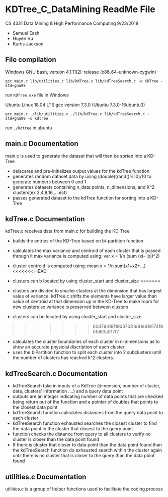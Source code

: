 # KDTree_C_DataMining ReadMe File
 CS 4331 Data Mining & High Performance Computing
 9/23/2018
 - Samuel Eash
 - Huyen Vu
 - Kurtis Jackson


## File compilation

Windows
GNU bash, version 4.1.11(2)-release (x86_64-unknown-cygwin)
```
gcc main.c lib/utilities.c lib/kdTree.c lib/kdTreeSearch.c -o KDTree -std=gnu99
```
run ```KDTree.exe``` file in Windows

Ubuntu Linux 18.04 LTS
gcc version 7.3.0 (Ubuntu 7.3.0-16ubuntu3)
```
gcc main.c ./lib/utilities.c ./lib/kdTree.c lib/kdTreeSearch.c -std+gnu99 -o kdtree
```
run ```./kdtree``` in ubuntu


## main.c Documentation

main.c is used to generate the dataset that will then be sorted into a KD-Tree
- delacares and pre-initializes output values for the kdTree function
- generates random dataset data by using (double)(rand()%10)/10 to generate numbers between 0 and 1
- generates datasets containing n_data points, n_dimensions, and K^2 clusters(ex 2,4,8,16,....ect)
- passes generated dataset to the kdTree function for sorting into a KD-Tree



## kdTree.c Documentation

kdTree.c receives data from main.c for building the KD-Tree
- builds the entries of the KD-Tree based on bi-partition function
- calculates the max variance and centroid of each cluster that is passed through it max variance is computed using: var x = 1/n (sum (xi- |x|)^2) 
- cluster centroid is computed using: mean x = 1/n sum(x1+x2+...)
<<<<<<< HEAD
- clusters can b located by using cluster_start and cluster_size
=======
- clusters are divided to smaller clusters at the dimension that has largest value of variance. kdTree.c shifts the elements have larger value than value of centroid at that dimension up in the KD-Tree to make room for new clusters so variance is preserved between clusters 

- clusters can be located by using cluster_start and cluster_size

>>>>>>> 60d79419f19d37081981ed19174f90fd63a017f7
- calculates the cluster boundaries of each cluster in n-dimensions as to show an accurate physicial discription of each cluster
- uses the biPartition function to split each cluster into 2 subclusters until the number of clusters has reached k^2 clusters.

## kdTreeSearch.c Documentation

- kdTreeSearch take in inputs of a KdTree (dimension, number of cluster, data, clusters' information ....) and a query data point
- outputs are an integer indicating number of data points that are checked being return out of the function and a pointer of doubles that points to the closest data point
- kdTreeSearch function calculates distances from the query data point to each cluster
- kdTreeSearch function exhausted searches the closest cluster to find the data point in the cluster that closest to the query point
- function checks the distance from query to all clusters  to verify no cluster is closer than the data point found
- If there is cluster that closer to data point than the data point found than the kdTreeSearch function do exhausted search within the cluster again until there is no cluster that is closer to the query than the data point found

## utilities.c Documentation

utilities.c is a group of helper functions used to facilitate the coding process
